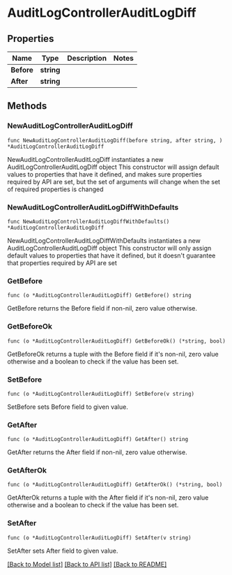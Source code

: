 # AuditLogControllerAuditLogDiff

## Properties

Name | Type | Description | Notes
------------ | ------------- | ------------- | -------------
**Before** | **string** |  | 
**After** | **string** |  | 

## Methods

### NewAuditLogControllerAuditLogDiff

`func NewAuditLogControllerAuditLogDiff(before string, after string, ) *AuditLogControllerAuditLogDiff`

NewAuditLogControllerAuditLogDiff instantiates a new AuditLogControllerAuditLogDiff object
This constructor will assign default values to properties that have it defined,
and makes sure properties required by API are set, but the set of arguments
will change when the set of required properties is changed

### NewAuditLogControllerAuditLogDiffWithDefaults

`func NewAuditLogControllerAuditLogDiffWithDefaults() *AuditLogControllerAuditLogDiff`

NewAuditLogControllerAuditLogDiffWithDefaults instantiates a new AuditLogControllerAuditLogDiff object
This constructor will only assign default values to properties that have it defined,
but it doesn't guarantee that properties required by API are set

### GetBefore

`func (o *AuditLogControllerAuditLogDiff) GetBefore() string`

GetBefore returns the Before field if non-nil, zero value otherwise.

### GetBeforeOk

`func (o *AuditLogControllerAuditLogDiff) GetBeforeOk() (*string, bool)`

GetBeforeOk returns a tuple with the Before field if it's non-nil, zero value otherwise
and a boolean to check if the value has been set.

### SetBefore

`func (o *AuditLogControllerAuditLogDiff) SetBefore(v string)`

SetBefore sets Before field to given value.


### GetAfter

`func (o *AuditLogControllerAuditLogDiff) GetAfter() string`

GetAfter returns the After field if non-nil, zero value otherwise.

### GetAfterOk

`func (o *AuditLogControllerAuditLogDiff) GetAfterOk() (*string, bool)`

GetAfterOk returns a tuple with the After field if it's non-nil, zero value otherwise
and a boolean to check if the value has been set.

### SetAfter

`func (o *AuditLogControllerAuditLogDiff) SetAfter(v string)`

SetAfter sets After field to given value.



[[Back to Model list]](../README.md#documentation-for-models) [[Back to API list]](../README.md#documentation-for-api-endpoints) [[Back to README]](../README.md)


